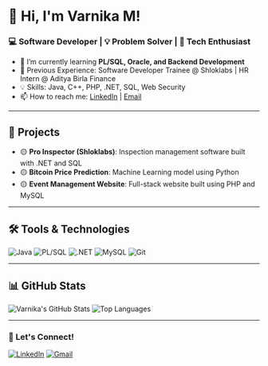 # 👋 Hi, I'm Varnika M!
### 💻 Software Developer | 💡 Problem Solver | 🚀 Tech Enthusiast

- 🌱 I’m currently learning **PL/SQL, Oracle, and Backend Development**
- 💼 Previous Experience: Software Developer Trainee @ Shloklabs | HR Intern @ Aditya Birla Finance
- 💡 Skills: Java, C++, PHP, .NET, SQL, Web Security
- 📫 How to reach me: [LinkedIn](https://www.linkedin.com/in/yourprofile) | [Email](mailto:youremail@example.com)

---

## 🚀 Projects
- 🟡 **Pro Inspector (Shloklabs)**: Inspection management software built with .NET and SQL  
- 🟡 **Bitcoin Price Prediction**: Machine Learning model using Python  
- 🟡 **Event Management Website**: Full-stack website built using PHP and MySQL  

---

## 🛠️ Tools & Technologies
![Java](https://img.shields.io/badge/Java-ED8B00?style=for-the-badge&logo=java&logoColor=white)
![PL/SQL](https://img.shields.io/badge/PL/SQL-blue?style=for-the-badge)
![.NET](https://img.shields.io/badge/.NET-5C2D91?style=for-the-badge&logo=dotnet&logoColor=white)
![MySQL](https://img.shields.io/badge/MySQL-4479A1?style=for-the-badge&logo=mysql&logoColor=white)
![Git](https://img.shields.io/badge/git-F05032?style=for-the-badge&logo=git&logoColor=white)

---

## 📊 GitHub Stats
![Varnika's GitHub Stats](https://github-readme-stats.vercel.app/api?username=VarnikaM&show_icons=true&theme=radical)
![Top Languages](https://github-readme-stats.vercel.app/api/top-langs/?username=VarnikaM&layout=compact&theme=radical)

---

### 💬 Let's Connect!
[![LinkedIn](https://img.shields.io/badge/-LinkedIn-blue?style=for-the-badge&logo=linkedin)](https://www.linkedin.com/in/yourprofile)
[![Gmail](https://img.shields.io/badge/-Gmail-c14438?style=for-the-badge&logo=Gmail&logoColor=white)](mailto:youremail@example.com)
